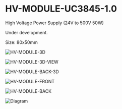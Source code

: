 # HV-MODULE-UC3845-1.0

High Voltage Power Supply (24V to 500V 50W)

Under development.

Size: 80x50mm

![HV-MODULE-3D](https://github.com/user-attachments/assets/07af26fd-3f8a-4d0b-9b59-994746bac908)

![HV-MODULE-3D-VIEW](https://github.com/user-attachments/assets/541db7f2-0968-4d9b-8aee-431a6cacbb05)

![HV-MODULE-BACK-3D](https://github.com/user-attachments/assets/93216b85-6fa2-4b6f-aa6a-27efeca64ad6)

![HV-MODULE-FRONT](https://github.com/user-attachments/assets/ee206305-7aee-4368-90a8-243cad70e473)

![HV-MODULE-BACK](https://github.com/user-attachments/assets/42507f5d-8057-4ac6-95ae-c97d208e71c4)

![Diagram](https://github.com/user-attachments/assets/62ea7e78-ec1e-4a56-ba9e-f93aad982f71)
